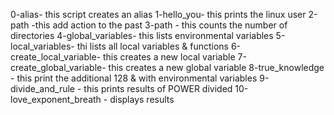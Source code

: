 0-alias- this script creates an alias
1-hello_you- this prints the linux user
2-path -this add action to the past
3-path - this counts the number of directories
4-global_variables- this lists environmental variables
5-local_variables- thi lists all local variables & functions
6-create_local_variable- this creates a new local variable
7-create_global_variable- this creates a new global variable
8-true_knowledge - this print the additional 128 & with environmental variables
9-divide_and_rule - this prints results of POWER divided
10-love_exponent_breath - displays results
